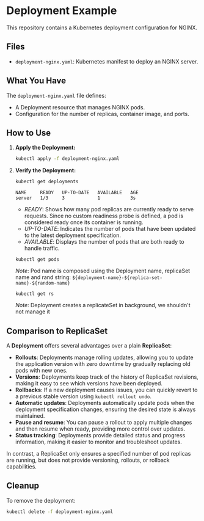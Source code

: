 # Deployment Example

This repository contains a Kubernetes deployment configuration for NGINX.

## Files

- `deployment-nginx.yaml`: Kubernetes manifest to deploy an NGINX server.

## What You Have

The `deployment-nginx.yaml` file defines:
- A Deployment resource that manages NGINX pods.
- Configuration for the number of replicas, container image, and ports.

## How to Use

1. **Apply the Deployment:**
    ```sh
    kubectl apply -f deployment-nginx.yaml
    ```

2. **Verify the Deployment:**
    ```sh
    kubectl get deployments
    ```

    ```
    NAME     READY   UP-TO-DATE   AVAILABLE   AGE
    server   1/3     3            1           3s
    ```

    - *READY*: Shows how many pod replicas are currently ready to serve requests. Since no custom readiness probe is defined, a pod is considered ready once its container is running.
    - *UP-TO-DATE*: Indicates the number of pods that have been updated to the latest deployment specification.
    - *AVAILABLE*: Displays the number of pods that are both ready to handle traffic.

    ```
    kubectl get pods
    ```

    *Note*: Pod name is composed using the Deployment name, replicaSet name and rand string: `${deployment-name}-${replica-set-name}-${random-name}`

    ```
    kubectl get rs
    ```

    *Note*: Deployment creates a replicateSet in background, we shouldn't not manage it



## Comparison to ReplicaSet

A **Deployment** offers several advantages over a plain **ReplicaSet**:

- **Rollouts**: Deployments manage rolling updates, allowing you to update the application version with zero downtime by gradually replacing old pods with new ones.
- **Versions**: Deployments keep track of the history of ReplicaSet revisions, making it easy to see which versions have been deployed.
- **Rollbacks**: If a new deployment causes issues, you can quickly revert to a previous stable version using `kubectl rollout undo`.
- **Automatic updates**: Deployments automatically update pods when the deployment specification changes, ensuring the desired state is always maintained.
- **Pause and resume**: You can pause a rollout to apply multiple changes and then resume when ready, providing more control over updates.
- **Status tracking**: Deployments provide detailed status and progress information, making it easier to monitor and troubleshoot updates.

In contrast, a ReplicaSet only ensures a specified number of pod replicas are running, but does not provide versioning, rollouts, or rollback capabilities.

## Cleanup

To remove the deployment:
```sh
kubectl delete -f deployment-nginx.yaml
```

